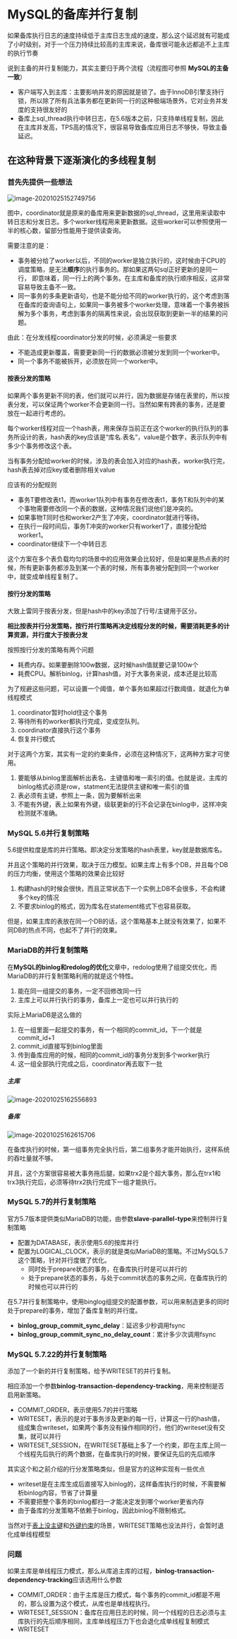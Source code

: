 

# MySQL的备库并行复制

如果备库执行日志的速度持续低于主库日志生成的速度，那么这个延迟就有可能成了小时级别，对于一个压力持续比较高的主库来说，备库很可能永远都追不上主库的执行节奏

说到主备的并行复制能力，其实主要归于两个流程（流程图可参照 **MySQL的主备一致**）

- 客户端写入到主库：主要影响并发的原因就是锁了。由于InnoDB引擎支持行锁，所以除了所有兵法事务都在更新同一行的这种极端场景外，它对业务并发度的支持很友好的
- 备库上sql_thread执行中转日志，在5.6版本之前，只支持单线程复制，因此在主库并发高，TPS高的情况下，很容易导致备库应用日志不够快，导致主备延迟。

## 在这种背景下逐渐演化的多线程复制

### 首先先提供一些想法

![image-20201025152749756](MySQL的备库延时.assets/image-20201025152749756.png)

图中，coordinator就是原来的备库用来更新数据的sql_thread，这里用来读取中转日志和分发日志。多个worker线程用来更新数据。这些worker可以参照使用一半的核心数，留部分性能用于提供读查询。

需要注意的是：

- 事务被分给了worker以后，不同的worker是独立执行的，这时候由于CPU的调度策略，是无法**顺序**的执行事务的。那如果这两句sql正好更新的是同一行， 即意味着，同一行上的两个事务。在主库和备库的执行顺序相反，这非常容易导致主备不一致。
- 同一事务的多条更新语句，也是不能分给不同的worker执行的，这个考虑到落在备库的查询语句上，如果同一事务被多个worker处理，意味着一个事务被拆解为多个事务，考虑到事务的隔离性来说，会出现获取到更新一半的结果的问题。

由此：在分发线程coordinator分发的时候，必须满足一些要求

- 不能造成更新覆盖，需要更新同一行的数据必须被分发到同一个worker中。
- 同一个事务不能被拆开，必须放在同一个worker中。

#### 按表分发的策略

如果两个事务更新不同的表，他们就可以并行，因为数据是存储在表里的，所以按表分发，可以保证两个worker不会更新同一行。当然如果有跨表的事务，还是要放在一起进行考虑的。

每个worker线程对应一个hash表，用来保存当前正在这个worker的执行队列的事务所设计的表，hash表的key应该是“库名.表名”，value是个数字，表示队列中有多少个事务修改这个表。

当有事务分配给worker的时候，涉及的表会加入对应的hash表，worker执行完，hash表去掉对应key或者删除相关value

应该有的分配规则

- 事务T要修改表t1，而worker1队列中有事务在修改表t1，事务T和队列中的某个事物需要修改同一个表的数据，这种情况我们说他们是冲突的。
- 如果事物T同时也和worker2产生了冲突，coordinator就进行等待。
- 在执行一段时间后，事务T冲突的worker只有worker1了，直接分配给worker1。
- coordinator继续下一个中转日志

这个方案在多个表负载均匀的场景中的应用效果会比较好，但是如果是热点表的时候，所有更新事务都涉及到某一个表的时候，所有事务被分配到同一个worker中，就变成单线程复制了。

#### 按行分发的策略

大致上雷同于按表分发，但是hash中的key添加了行号/主键用于区分。

**相比按表并行分发策略，按行并行策略再决定线程分发的时候，需要消耗更多的计算资源，并行度大于按表分发**

按照按行分发的策略有两个问题

- 耗费内存。如果要删除100w数据，这时候hash值就要记录100w个
- 耗费CPU。解析binlog，计算hash值，对于大事务来说，成本还是比较高

为了规避这些问题，可以设置一个阈值，单个事务如果超过行数阈值，就退化为单线程模式

1. coordinator暂时hold住这个事务
2. 等待所有的worker都执行完成，变成空队列。
3. coordinator直接执行这个事务
4. 恢复并行模式

对于这两个方案，其实有一定的约束条件，必须在这种情况下，这两种方案才可使用。

1. 要能够从binlog里面解析出表名、主键值和唯一索引的值。也就是说，主库的binlog格式必须是row，statment无法提供主键和唯一索引的值
2. 表必须有主键，参照上一条，因为要解析出来
3. 不能有外键，表上如果有外键，级联更新的行不会记录在binlog中，这样冲突检测就不准确。

### MySQL 5.6并行复制策略

5.6提供粒度是库的并行策略。即决定分发策略的hash表里，key就是数据库名。

并且这个策略的并行效果，取决于压力模型。如果主库上有多个DB，并且每个DB的压力均衡，使用这个策略的效果会比较好

1. 构建hash的时候会很快，而且正常状态下一个实例上DB不会很多，不会构建多个key的情况
2. 不要求binlog的格式，因为库名在statement格式下也容易获取。

但是，如果主库的表放在同一个DB的话，这个策略基本上就没有效果了，如果不同DB的热点不同，也起不了并行的效果。



### MariaDB的并行复制策略

在**MySQL的binlog和redolog的优化**文章中，redolog使用了组提交优化，而MariaDB的并行复制策略利用的就是这个特性。

1. 能在同一组提交的事务，一定不回修改同一行
2. 主库上可以并行执行的事务，备库上一定也可以并行执行的

实际上MariaDB是这么做的

1. 在一组里面一起提交的事务，有一个相同的commit_id，下一个就是commit_id+1
2. commit_id直接写到binlog里面
3. 传到备库应用的时候，相同的commit_id的事务分发到多个worker执行
4. 这一组全部执行完成之后，coordinator再去取下一批

##### 主库

![image-20201025162556893](MySQL的备库延时.assets/image-20201025162556893.png)

##### 备库

![image-20201025162615706](MySQL的备库延时.assets/image-20201025162615706.png)

在备库执行的时候，第一组事务完全执行后，第二组事务才能开始执行，这样系统的吞吐量就不够。

并且，这个方案很容易被大事务拖后腿，如果trx2是个超大事务，那么在trx1和trx3执行完后，必须等待trx2执行完成下一组才能执行。

### MySQL 5.7的并行复制策略

官方5.7版本提供类似MariaDB的功能，由参数**slave-parallel-type**来控制并行复制策略

- 配置为DATABASE，表示使用5.6的按库并行
- 配置为LOGICAL_CLOCK，表示的就是类似MariaDB的策略。不过MySQL5.7这个策略，针对并行度做了优化。
  - 同时处于prepare状态的事务，在备库执行时是可以并行的
  - 处于prepare状态的事务，与处于commit状态的事务之间，在备库执行的时候也可以并行的

在5.7并行复制策略中，使用binglog组提交的配置参数，可以用来制造更多的同时处于prepare的事务，增加了备库复制的并行度。

- **binlog_group_commit_sync_delay**：延迟多少秒调用fsync
- **binlog_group_commit_sync_no_delay_count**：累计多少次调用fsync

### MySQL 5.7.22的并行复制策略

添加了一个新的并行复制策略，给予WRITESET的并行复制。

相应添加一个参数**binlog-transaction-dependency-tracking**，用来控制是否启用新策略。

- COMMIT_ORDER，表示使用5.7的并行策略
- WRITESET，表示的是对于事务涉及更新的每一行，计算这一行的hash值，组成集合writeset，如果两个事务没有操作相同的行，他们的writeset没有交集，就可以并行
- WRITESET_SESSION，在WRITESET基础上多了一个约束，即在主库上同一个线程先后执行的两个数据，在备库执行的时候，要保证先后的先后顺序

其实这个和之前介绍的行分发策略类似，但是官方的这种实现有一些优点

- writeset是在主库生成后直接写入binlog的，这样备库执行的时候，不需要解析binlog内容，节省了计算量
- 不需要把整个事务的binlog都扫一才能决定发到哪个worker更省内存
- 由于备库的分发策略不依赖于binlog，因此binlog不限制格式。

当然对于<u>表上没主键</u>和<u>外键约束</u>的场景，WRITESET策略也没法并行，会暂时退化成单线程模型

### 问题

如果主库是单线程压力模式，那么从库追主库的过程，**binlog-transaction-dependency-tracking**应该选用什么参数

- COMMIT_ORDER：由于主库是压力模式，每个事务的commit_id都是不用的，那么设置为这个模式，从库也是单线程执行。
- WRITESET_SESSION：备库在应用日志的时候，同一个线程的日志必须与主库执行的先后顺序相同，主库单线程压力下也会退化成单线程复制模式
- WRITESET